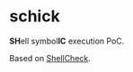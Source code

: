 # schick

**SH**ell symbol**IC** execution PoC.

Based on [ShellCheck](https://github.com/koalaman/shellcheck).

